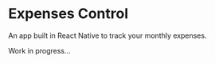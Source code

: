 # Expenses Control

An app built in React Native to track your monthly expenses.

Work in progress...